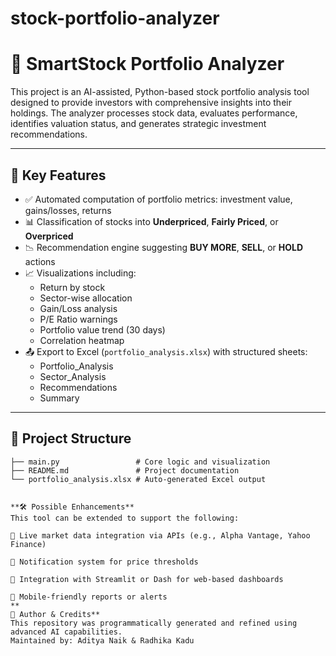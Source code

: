 # stock-portfolio-analyzer
# 🤖 SmartStock Portfolio Analyzer

This project is an AI-assisted, Python-based stock portfolio analysis tool designed to provide investors with comprehensive insights into their holdings. The analyzer processes stock data, evaluates performance, identifies valuation status, and generates strategic investment recommendations.

---

## 🔧 Key Features

- ✅ Automated computation of portfolio metrics: investment value, gains/losses, returns
- 📊 Classification of stocks into **Underpriced**, **Fairly Priced**, or **Overpriced**
- 📉 Recommendation engine suggesting **BUY MORE**, **SELL**, or **HOLD** actions
- 📈 Visualizations including:
  - Return by stock
  - Sector-wise allocation
  - Gain/Loss analysis
  - P/E Ratio warnings
  - Portfolio value trend (30 days)
  - Correlation heatmap
- 📤 Export to Excel (`portfolio_analysis.xlsx`) with structured sheets:
  - Portfolio_Analysis
  - Sector_Analysis
  - Recommendations
  - Summary

---

## 📁 Project Structure

```plaintext
├── main.py                 # Core logic and visualization
├── README.md               # Project documentation
└── portfolio_analysis.xlsx # Auto-generated Excel output


**🛠️ Possible Enhancements**
This tool can be extended to support the following:

🔗 Live market data integration via APIs (e.g., Alpha Vantage, Yahoo Finance)

📡 Notification system for price thresholds

🧩 Integration with Streamlit or Dash for web-based dashboards

📲 Mobile-friendly reports or alerts
**
📌 Author & Credits**    
This repository was programmatically generated and refined using advanced AI capabilities.
Maintained by: Aditya Naik & Radhika Kadu
